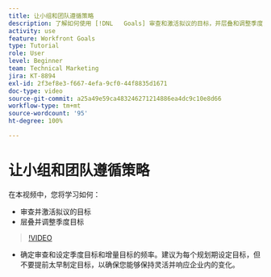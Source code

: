 ```yaml
---
title: 让小组和团队遵循策略
description: 了解如何使用 [!DNL   Goals] 审查和激活拟议的目标，并层叠和调整季度目标。
activity: use
feature: Workfront Goals
type: Tutorial
role: User
level: Beginner
team: Technical Marketing
jira: KT-8894
exl-id: 2f3ef8e3-f667-4efa-9cf0-44f8835d1671
doc-type: video
source-git-commit: a25a49e59ca483246271214886ea4dc9c10e8d66
workflow-type: tm+mt
source-wordcount: '95'
ht-degree: 100%

---
```


# 让小组和团队遵循策略

在本视频中，您将学习如何：

* 审查并激活拟议的目标
* 层叠并调整季度目标

>[!VIDEO](https://video.tv.adobe.com/v/335188/?quality=12&learn=on)

<!--
Pro-tips graphic
-->

* 确定审查和设定季度目标和增量目标的频率。建议为每个规划期设定目标，但不要提前太早制定目标，以确保您能够保持灵活并响应企业内的变化。
